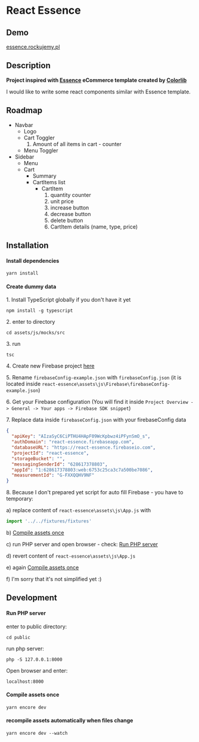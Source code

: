 # React Essence

## Demo

[essence.rockujemy.pl](https://essence.rockujemy.pl/)

## Description

**Project inspired with [Essence](https://colorlib.com/wp/template/essence/) eCommerce template created by [Colorlib](https://colorlib.com/)**

I would like to write some react components similar with Essence template.

## Roadmap

* Navbar
    * Logo
    * Cart Toggler
        1. Amount of all items in cart - counter
    * Menu Toggler
* Sidebar
    * Menu
    * Cart
        * Summary
        * CartItems list
            * CartItem
                1. quantity counter
                2. unit price
                3. increase button
                4. decrease button
                5. delete button
                6. CartItem details (name, type, price)

## Installation

#### Install dependencies

```
yarn install
```

#### Create dummy data

1\. Install TypeScript globally if you don't have it yet

```
npm install -g typescript
```

2\. enter to directory

```
cd assets/js/mocks/src
```

3\. run

```
tsc
```

4\. Create new Firebase project [here](https://console.firebase.google.com)

5\. Rename `firebaseConfig-example.json` with `firebaseConfig.json` (it is located inside `react-essence\assets\js\Firebase\firebaseConfig-example.json`)

6\. Get your Firebase configuration (You will find it inside `Project Overview -> General -> Your apps -> Firebase SDK snippet`)

7\. Replace data inside `firebaseConfig.json` with your firebaseConfig data

```json
{
  "apiKey": "AIzaSyC6CiPTHU4HApF09WcKpbwz4iPFynSmO_s",
  "authDomain": "react-essence.firebaseapp.com",
  "databaseURL": "https://react-essence.firebaseio.com",
  "projectId": "react-essence",
  "storageBucket": "",
  "messagingSenderId": "628617378803",
  "appId": "1:628617378803:web:6753c25ca3c7a500be7086",
  "measurementId": "G-FXXQQHV9NF"
}
```

8\. Because I don't prepared yet script for auto fill Firebase - you have to temporary:

a) replace content of `react-essence\assets\js\App.js` with

```js
import '../../fixtures/fixtures'
```

b) [Compile assets once](#compile-assets-once)

c) run PHP server and open browser - check: [Run PHP server](#run-php-server)

d) revert content of `react-essence\assets\js\App.js`

e) again [Compile assets once](#compile-assets-once)

f) I'm sorry that it's not simplified yet :)

## Development

#### Run PHP server

enter to public directory:

```
cd public
```

run php server:

```
php -S 127.0.0.1:8000
```

Open browser and enter:

```
localhost:8000
```

#### Compile assets once 

```
yarn encore dev
```

#### recompile assets automatically when files change

```
yarn encore dev --watch
```
